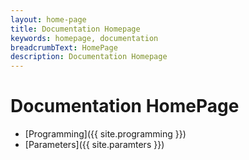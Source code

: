 ```yaml
---
layout: home-page
title: Documentation Homepage
keywords: homepage, documentation
breadcrumbText: HomePage
description: Documentation Homepage
---
```



# Documentation HomePage

- [Programming]({{ site.programming }})
- [Parameters]({{ site.paramters }})